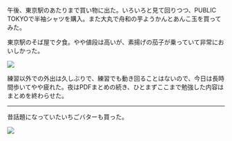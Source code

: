 午後、東京駅のあたりまで買い物に出た。いろいろと見て回りつつ、PUBLIC TOKYOで半袖シャツを購入。また大丸で舟和の芋ようかんとあんこ玉を買ってみた。

東京駅のそば屋で夕食。やや値段は高いが、素揚げの茄子が乗っていて非常においしかった。

![](https://photos.old.apkas.net/medium/202307/20230723-174409.webp)

練習以外での外出は久しぶりで、練習でも動き回ることはないので、今日は長時間歩いてやや疲れた。夜はPDFまとめの続き、ひとまずここまで勉強した内容はまとめを終わらせた。

---

昔話題になっていたいちごバターも買った。

![](https://photos.old.apkas.net/medium/202307/20230723-193538.webp)
